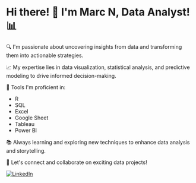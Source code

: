 
# Hi there! 👋 I'm Marc N, Data Analyst! 📊

🔍 I'm passionate about uncovering insights from data and transforming them into actionable strategies. 

📈 My expertise lies in data visualization, statistical analysis, and predictive modeling to drive informed decision-making.

🧰 Tools I'm proficient in:
- R
- SQL
- Excel
- Google Sheet
- Tableau
- Power BI

📚 Always learning and exploring new techniques to enhance data analysis and storytelling.

🚀 Let's connect and collaborate on exciting data projects!

[![LinkedIn](https://img.shields.io/badge/-Connect-blue?style=flat-square&logo=Linkedin&logoColor=white&link=https://www.linkedin.com/in/marc-n-525b82169)](www.linkedin.com/in/marc-n-525b82169)

